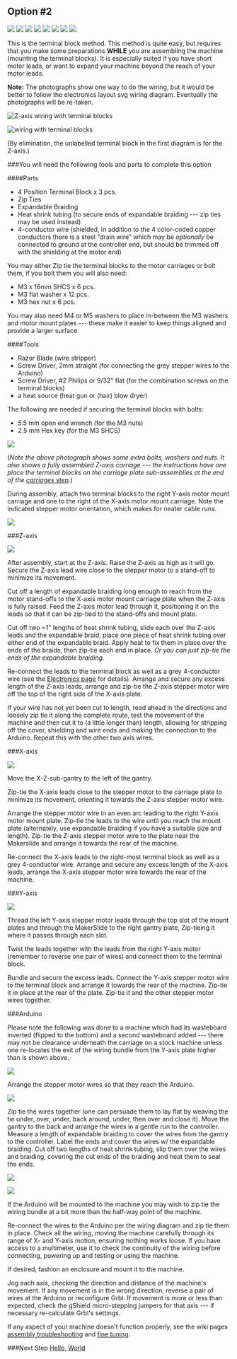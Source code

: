 ## Option #2

![](tPictures/so_wiring_terminalblocks_tools_2.jpg)
![](tPictures/so_wiring_terminalblocks_parts_2.jpg)
![](tPictures/so_wiring_zaxis_expandablebraid_2.jpg)
![](tPictures/so_wiring_gantry_zaxis_terminalblock_2.jpg)
![](tPictures/so_wiring_x_y_terminalbocks_2.jpg)
![](tPictures/so_enclosure_legobricks_2.jpg)
![](tPictures/so2_w2_xyz_wires_ziptied_2.jpg)
![](tPictures/so2_w2_xyz_cable_coiled_2.jpg)

This is the terminal block method. This method is quite easy, but requires that you make some preparations **WHILE** you are assembling the machine (mounting the terminal blocks). It is especially suited if you have short motor leads, or want to expand your machine beyond the reach of your motor leads.

**Note:** The photographs show one way to do the wiring, but it would be better to follow the electronics layout svg wiring diagram. Eventually the photographs will be re-taken.

![Z-axis wiring with terminal blocks](wiring/rear_rendered_with_tb.png)

![wiring with terminal blocks](wiring/rendered_wiring_right_tb.png)

(By elimination, the unlabelled terminal block in the first diagram is for the Z-axis.)

###You will need the following tools and parts to complete this option

####Parts

* 4 Position Terminal Block x 3 pcs.
* Zip Ties
* Expandable Braiding
* Heat shrink tubing (to secure ends of expandable braiding --- zip ties may be used instead)
* 4-conductor wire (shielded, in addition to the 4 color-coded copper conductors there is a steel "drain wire" which may be _optionally_ be connected to ground at the controller end, but should be trimmed off with the shielding at the motor end)

You may either Zip tie the terminal blocks to the motor carriages or bolt them, if you bolt them you will also need:

* M3 x 16mm SHCS x 6 pcs.
* M3 flat washer x 12 pcs.
* M3 hex nut x 6 pcs. 

You may also need M4 or M5 washers to place in-between the M3 washers and motor mount plates --- these make it easier to keep things aligned and provide a larger surface.

####Tools

* Razor Blade (wire stripper)
* Screw Driver, 2mm straight (for connecting the grey stepper wires to the Arduino)
* Screw Driver, #2 Philips or 9/32" flat (for the combination screws on the terminal blocks)
* a heat source (heat gun or (hair) blow dryer)

The following are needed if securing the terminal blocks with bolts:

* 5.5 mm open end wrench (for the M3 nuts)
* 2.5 mm Hex key (for the M3 SHCS)

[![](tPictures/so_wiring_terminalblocks_parts_4.jpg)](content/tPictures/so_wiring_terminalblocks_parts_8.jpg)

(_Note the above photograph shows some extra bolts, washers and nuts. It also shows a fully assembled Z-axis carriage --- the instructions have one place the terminal blocks on the carriage plate sub-assemblies at the end of the [carriages step](http://docs.shapeoko.com/carriages.html)._)

During assembly, attach two terminal blocks to the right Y-axis motor mount carriage and one to the right of the X-axis motor mount carriage. Note the indicated stepper motor orientation, which makes for neater cable runs.

[![](tPictures/so_wiring_terminalblocks_tools_4.jpg)](content/tPictures/so_wiring_terminalblocks_tools_8.jpg)

###Z-axis

[![](tPictures/so_wiring_zaxis_expandablebraid_4.jpg)](content/tPictures/so_wiring_zaxis_expandablebraid_8.jpg)

After assembly, start at the Z-axis. Raise the Z-axis as high as it will go. Secure the Z-axis lead wire close to the stepper motor to a stand-off to minimize its movement. 

Cut off a length of expandable braiding long enough to reach from the motor stand-offs to the X-axis motor mount carriage plate when the Z-axis is fully raised. Feed the Z-axis motor lead through it, positioning it on the leads so that it can be zip-tied to the stand-offs and mount plate. 

Cut off two ~1" lengths of heat shrink tubing, slide each over the Z-axis leads and the expandable braid, place one piece of heat shrink tubing over either end of the expandable braid. Apply heat to fix them in place over the ends of the braids, then zip-tie each end in place. _Or you can just zip-tie the ends of the expandable braiding._

Re-connect the leads to the terminal block as well as a grey 4-conductor wire (see the [Electronics page](http://docs.shapeoko.com/electronics.html) for details). Arrange and secure any excess length of the Z-axis leads, arrange and zip-tie the Z-axis stepper motor wire off the top of the right side of the X-axis plate. 

If your wire has not yet been cut to length, read ahead in the directions and loosely zip tie it along the complete route, test the movement of the machine and then cut it to (a little longer than) length, allowing for stripping off the cover, shielding and wire ends and making the connection to the Arduino. Repeat this with the other two axis wires.

###X-axis

[![](tPictures/so_wiring_gantry_zaxis_terminalblock_4.jpg)](content/tPictures/so_wiring_gantry_zaxis_terminalblock_8.jpg)

Move the X-Z-sub-gantry to the left of the gantry. 

Zip-tie the X-axis leads close to the stepper motor to the carriage plate to minimize its movement, orienting it towards the Z-axis stepper motor wire. 

Arrange the stepper motor wire in an even arc leading to the right Y-axis motor mount plate. Zip-tie the leads to the wire until you reach the mount plate (alternately, use expandable braiding if you have a suitable size and length). Zip-tie the Z-axis stepper motor wire to the plate near the Makerslide and arrange it towards the rear of the machine.

Re-connect the X-axis leads to the  right-most terminal block as well as a grey 4-conductor wire. Arrange and secure any excess length of the X-axis leads, arrange the X-axis stepper motor wire towards the rear of the machine.

###Y-axis

[![](tPictures/so_wiring_x_y_terminalbocks_4.jpg)](content/tPictures/so_wiring_x_y_terminalbocks_8.jpg)

Thread the left Y-axis stepper motor leads through the top slot of the mount plates and through the MakerSlide to the right gantry plate, Zip-tieing it where it passes through each slot.  

Twist the leads together with the leads from the right Y-axis motor (remember to reverse one pair of wires) and connect them to the terminal block. 

Bundle and secure the excess leads. Connect the Y-axis stepper motor wire to the terminal block and arrange it towards the rear of the machine. Zip-tie it in place at the rear of the plate. Zip-tie it and the other stepper motor wires together.

###Arduino

Please note the following was done to a machine which had its wasteboard inverted (flipped to the bottom) and a second wasteboard added --- there may not be clearance underneath the carriage on a stock machine unless one re-locates the exit of the wiring bundle from the Y-axis plate higher than is shown above.

[![](tPictures/so_enclosure_legobricks_4.jpg)](content/tPictures/so_enclosure_legobricks_8.jpg)

Arrange the stepper motor wires so that they reach the Arduino. 

[![](tPictures/so2_w2_xyz_wires_ziptied_4.jpg)](content/tPictures/so2_w2_xyz_wires_ziptied_8.jpg)


Zip tie the wires together (one can persuade them to lay flat by weaving the tie under, over, under, back around, under, then over and close it). Move the gantry to the back and arrange the wires in a gentle run to the controller. Measure a length of expandable braiding to cover the wires from the gantry to the controller. Label the ends and cover the wires w/ the expandable braiding. Cut off two lengths of heat shrink tubing, slip them over the wires and braiding, covering the cut ends of the braiding and heat them to seal the ends. 

[![](tPictures/so2_w2_xyz_cable_extended_4.jpg)](content/tPictures/so2_w2_xyz_cable_extended_8.jpg)


[![](tPictures/so2_w2_xyz_cable_coiled_4.jpg)](content/tPictures/so2_w2_xyz_cable_coiled_8.jpg)


If the Arduino will be mounted to the machine you may wish to zip tie the wiring bundle at a bit more than the half-way point of the machine.

Re-connect the wires to the Arduino per the wiring diagram and zip tie them in place. Check all the wiring, moving the machine carefully through its range of X- and Y-axis motion, ensuring nothing works loose. If you have access to a multimeter, use it to check the continuity of the wiring before connecting, powering up and testing or using the machine.

If desired, fashion an enclosure and mount it to the machine. 

Jog each axis, checking the direction and distance of the machine's movement. If any movement is in the wrong direction, reverse a pair of wires at the Arduino or reconfigure Grbl. If movement is more or less than expected, check the gShield micro-stepping jumpers for that axis --- if necessary re-calculate Grbl's settings.

If any aspect of your machine doesn't function properly, see the wiki pages [assembly troubleshooting](http://www.shapeoko.com/wiki/index.php/Assembly_troubleshooting) and [fine tuning](http://www.shapeoko.com/wiki/index.php/Tuning).

###Next Step [Hello, World](http://docs.shapeoko.com/helloworld.html)
